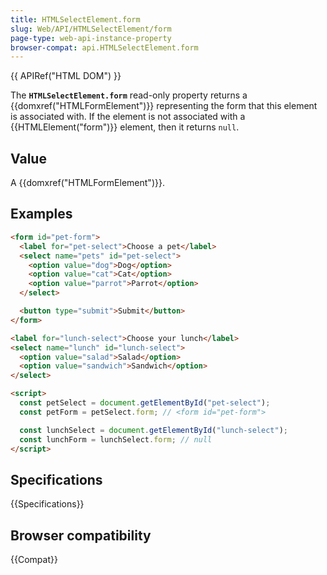 ```yaml
---
title: HTMLSelectElement.form
slug: Web/API/HTMLSelectElement/form
page-type: web-api-instance-property
browser-compat: api.HTMLSelectElement.form
---
```


{{ APIRef("HTML DOM") }}

The **`HTMLSelectElement.form`** read-only property returns a
{{domxref("HTMLFormElement")}} representing the form that this element is associated
with. If the element is not associated with a {{HTMLElement("form")}} element, then
it returns `null`.

## Value

A {{domxref("HTMLFormElement")}}.

## Examples

```html
<form id="pet-form">
  <label for="pet-select">Choose a pet</label>
  <select name="pets" id="pet-select">
    <option value="dog">Dog</option>
    <option value="cat">Cat</option>
    <option value="parrot">Parrot</option>
  </select>

  <button type="submit">Submit</button>
</form>

<label for="lunch-select">Choose your lunch</label>
<select name="lunch" id="lunch-select">
  <option value="salad">Salad</option>
  <option value="sandwich">Sandwich</option>
</select>

<script>
  const petSelect = document.getElementById("pet-select");
  const petForm = petSelect.form; // <form id="pet-form">

  const lunchSelect = document.getElementById("lunch-select");
  const lunchForm = lunchSelect.form; // null
</script>
```

## Specifications

{{Specifications}}

## Browser compatibility

{{Compat}}

